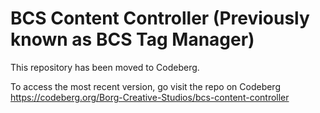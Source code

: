 # BCS Content Controller (Previously known as BCS Tag Manager)
This repository has been moved to Codeberg.

To access the most recent version, go visit the repo on Codeberg
https://codeberg.org/Borg-Creative-Studios/bcs-content-controller
